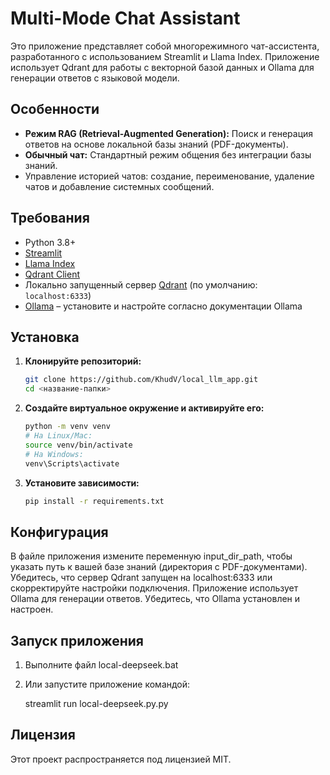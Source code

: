 # Multi-Mode Chat Assistant

Это приложение представляет собой многорежимного чат-ассистента, разработанного с использованием Streamlit и Llama Index. Приложение использует Qdrant для работы с векторной базой данных и Ollama для генерации ответов с языковой модели.

## Особенности

- **Режим RAG (Retrieval-Augmented Generation):** Поиск и генерация ответов на основе локальной базы знаний (PDF-документы).
- **Обычный чат:** Стандартный режим общения без интеграции базы знаний.
- Управление историей чатов: создание, переименование, удаление чатов и добавление системных сообщений.

## Требования

- Python 3.8+
- [Streamlit](https://streamlit.io/)
- [Llama Index](https://github.com/jerryjliu/llama_index)
- [Qdrant Client](https://github.com/qdrant/qdrant_client)
- Локально запущенный сервер [Qdrant](https://qdrant.tech/) (по умолчанию: `localhost:6333`)
- [Ollama](https://ollama.ai/) – установите и настройте согласно документации Ollama

## Установка

1. **Клонируйте репозиторий:**

   ```bash
   git clone https://github.com/KhudV/local_llm_app.git
   cd <название-папки>
   ```
2. **Создайте виртуальное окружение и активируйте его:**

    ```bash
    python -m venv venv
    # На Linux/Mac:
    source venv/bin/activate
    # На Windows:
    venv\Scripts\activate
    ```
3. **Установите зависимости:**

    ```bash
    pip install -r requirements.txt
    ```
## Конфигурация
В файле приложения измените переменную input_dir_path, чтобы указать путь к вашей базе знаний (директория с PDF-документами).
Убедитесь, что сервер Qdrant запущен на localhost:6333 или скорректируйте настройки подключения.
Приложение использует Ollama для генерации ответов. Убедитесь, что Ollama установлен и настроен.
## Запуск приложения
1. Выполните файл local-deepseek.bat

2. Или запустите приложение командой:

    streamlit run local-deepseek.py.py

## Лицензия
Этот проект распространяется под лицензией MIT.